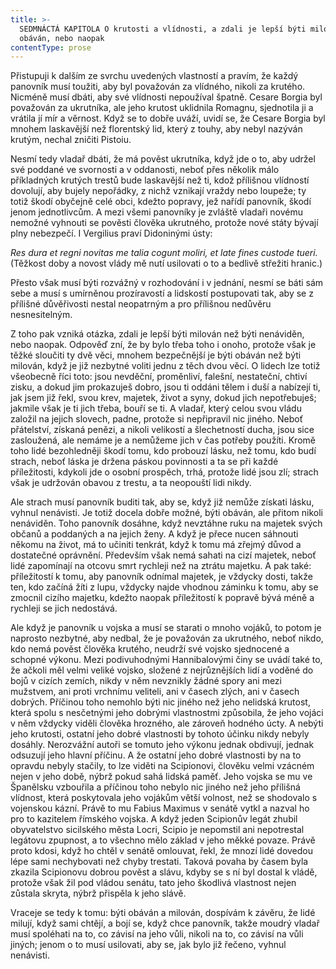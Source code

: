```yaml
---
title: >-
  SEDMNÁCTÁ KAPITOLA O krutosti a vlídnosti, a zdali je lepší býti milován než
  obáván, nebo naopak
contentType: prose
---
```


<section>

Přistupuji k dalším ze svrchu uvedených vlastností a pravím, že každý panovník musí toužiti, aby byl považován za vlídného, nikoli za krutého. Nicméně musí dbáti, aby své vlídnosti nepoužíval špatně. Cesare Borgia byl považován za ukrutníka, ale jeho krutost uklidnila Romagnu, sjednotila ji a vrátila jí mír a věrnost. Když se to dobře uváží, uvidí se, že Cesare Borgia byl mnohem laskavější než florentský lid, který z touhy, aby nebyl nazýván krutým, nechal zničiti Pistoiu.

Nesmí tedy vladař dbáti, že má pověst ukrutníka, když jde o to, aby udržel své poddané ve svornosti a v oddanosti, neboť přes několik málo příkladných krutých trestů bude laskavější než ti, kdož přílišnou vlídností dovolují, aby bujely nepořádky, z nichž vznikají vraždy nebo loupeže; ty totiž škodí obyčejně celé obci, kdežto popravy, jež nařídí panovník, škodí jenom jednotlivcům. A mezi všemi panovníky je zvláště vladaři novému nemožné vyhnouti se pověsti člověka ukrutného, protože nové státy bývají plny nebezpečí. I Vergilius praví Didoninými ústy:

_Res dura et regni novitas me talia cogunt moliri, et late fines custode tueri._  
(Těžkost doby a novost vlády mě nutí usilovati o to a bedlivě střežiti hranic.)

Přesto však musí býti rozvážný v rozhodování i v jednání, nesmí se báti sám sebe a musí s umírněnou prozíravostí a lidskostí postupovati tak, aby se z přílišné důvěřivosti nestal neopatrným a pro přílišnou nedůvěru nesnesitelným.

Z toho pak vzniká otázka, zdali je lepší býti milován než býti nenáviděn, nebo naopak. Odpověď zní, že by bylo třeba toho i onoho, protože však je těžké sloučiti ty dvě věci, mnohem bezpečnější je býti obáván než býti milován, když je již nezbytné voliti jednu z těch dvou věcí. O lidech lze totiž všeobecně říci toto: jsou nevděční, proměnliví, falešní, nestateční, chtiví zisku, a dokud jim prokazuješ dobro, jsou ti oddáni tělem i duší a nabízejí ti, jak jsem již řekl, svou krev, majetek, život a syny, dokud jich nepotřebuješ; jakmile však je ti jich třeba, bouří se ti. A vladař, který celou svou vládu založil na jejich slovech, padne, protože si nepřipravil nic jiného. Neboť přátelství, získaná penězi, a nikoli velikostí a šlechetností ducha, jsou sice zasloužená, ale nemáme je a nemůžeme jich v čas potřeby použíti. Kromě toho lidé bezohledněji škodí tomu, kdo probouzí lásku, než tomu, kdo budí strach, neboť láska je držena páskou povinnosti a ta se při každé příležitosti, kdykoli jde o osobní prospěch, trhá, protože lidé jsou zlí; strach však je udržován obavou z trestu, a ta neopouští lidi nikdy.

Ale strach musí panovník buditi tak, aby se, když již nemůže získati lásku, vyhnul nenávisti. Je totiž docela dobře možné, býti obáván, ale přitom nikoli nenáviděn. Toho panovník dosáhne, když nevztáhne ruku na majetek svých občanů a poddaných a na jejich ženy. A když je přece nucen sáhnouti někomu na život, má to učiniti tenkrát, když k tomu má zřejmý důvod a dostatečné oprávnění. Především však nemá sahati na cizí majetek, neboť lidé zapomínají na otcovu smrt rychleji než na ztrátu majetku. A pak také: příležitostí k tomu, aby panovník odnímal majetek, je vždycky dosti, takže ten, kdo začíná žíti z lupu, vždycky najde vhodnou záminku k tomu, aby se zmocnil cizího majetku, kdežto naopak příležitostí k popravě bývá méně a rychleji se jich nedostává.

Ale když je panovník u vojska a musí se starati o mnoho vojáků, to potom je naprosto nezbytné, aby nedbal, že je považován za ukrutného, neboť nikdo, kdo nemá pověst člověka krutého, neudrží své vojsko sjednocené a schopné výkonu. Mezi podivuhodnými Hannibalovými činy se uvádí také to, že ačkoli měl velmi veliké vojsko, složené z nejrůznějších lidí a voděné do bojů v cizích zemích, nikdy v něm nevznikly žádné spory ani mezi mužstvem, ani proti vrchnímu veliteli, ani v časech zlých, ani v časech dobrých. Příčinou toho nemohlo býti nic jiného než jeho nelidská krutost, která spolu s nesčetnými jeho dobrými vlastnostmi způsobila, že jeho vojáci v něm vždycky viděli člověka hrozného, ale zároveň hodného úcty. A nebýti jeho krutosti, ostatní jeho dobré vlastnosti by tohoto účinku nikdy nebyly dosáhly. Nerozvážní autoři se tomuto jeho výkonu jednak obdivují, jednak odsuzují jeho hlavní příčinu. A že ostatní jeho dobré vlastnosti by na to opravdu nebyly stačily, to lze viděti na Scipionovi, člověku velmi vzácném nejen v jeho době, nýbrž pokud sahá lidská paměť. Jeho vojska se mu ve Španělsku vzbouřila a příčinou toho nebylo nic jiného než jeho přílišná vlídnost, která poskytovala jeho vojákům větší volnost, než se shodovalo s vojenskou kázní. Právě to mu Fabius Maximus v senátě vytkl a nazval ho pro to kazitelem římského vojska. A když jeden Scipionův legát zhubil obyvatelstvo sicilského města Locri, Scipio je nepomstil ani nepotrestal legátovu zpupnost, a to všechno mělo základ v jeho měkké povaze. Právě proto kdosi, když ho chtěl v senátě omlouvat, řekl, že mnozí lidé dovedou lépe sami nechybovati než chyby trestati. Taková povaha by časem byla zkazila Scipionovu dobrou pověst a slávu, kdyby se s ní byl dostal k vládě, protože však žil pod vládou senátu, tato jeho škodlivá vlastnost nejen zůstala skryta, nýbrž přispěla k jeho slávě.

Vraceje se tedy k tomu: býti obáván a milován, dospívám k závěru, že lidé milují, když sami chtějí, a bojí se, když chce panovník, takže moudrý vladař musí spoléhati na to, co závisí na jeho vůli, nikoli na to, co závisí na vůli jiných; jenom o to musí usilovati, aby se, jak bylo již řečeno, vyhnul nenávisti.

</section>
